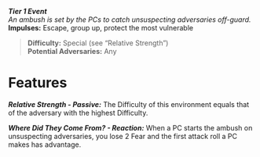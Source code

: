 ***Tier 1 Event***  
*An ambush is set by the PCs to catch unsuspecting adversaries off-guard.*  
**Impulses:** Escape, group up, protect the most vulnerable

> **Difficulty:** Special (see “Relative Strength”)  
> **Potential Adversaries:** Any

# Features

***Relative Strength - Passive:*** The Difficulty of this environment equals that of the adversary with the highest Difficulty.

***Where Did They Come From? - Reaction:*** When a PC starts the ambush on unsuspecting adversaries, you lose 2 Fear and the first attack roll a PC makes has advantage.
